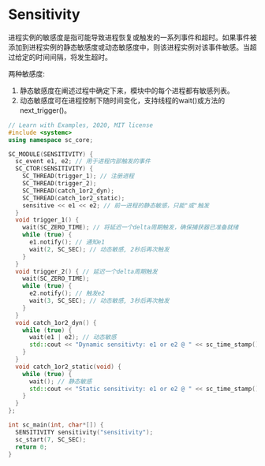 # Sensitivity

进程实例的敏感度是指可能导致进程恢复或触发的一系列事件和超时。如果事件被添加到进程实例的静态敏感度或动态敏感度中，则该进程实例对该事件敏感。当超过给定的时间间隔，将发生超时。

两种敏感度:

  1. 静态敏感度在阐述过程中确定下来，模块中的每个进程都有敏感列表。
  2. 动态敏感度可在进程控制下随时间变化，支持线程的wait()或方法的next_trigger()。

```cpp
// Learn with Examples, 2020, MIT license
#include <systemc>
using namespace sc_core;

SC_MODULE(SENSITIVITY) {
  sc_event e1, e2; // 用于进程内部触发的事件
  SC_CTOR(SENSITIVITY) {
    SC_THREAD(trigger_1); // 注册进程
    SC_THREAD(trigger_2);
    SC_THREAD(catch_1or2_dyn);
    SC_THREAD(catch_1or2_static);
    sensitive << e1 << e2; // 前一进程的静态敏感，只能"或"触发
  }
  void trigger_1() {
    wait(SC_ZERO_TIME); // 将延迟一个delta周期触发，确保捕获器已准备就绪
    while (true) {
      e1.notify(); // 通知e1
      wait(2, SC_SEC); // 动态敏感, 2秒后再次触发
    }
  }
  void trigger_2() { // 延迟一个delta周期触发
    wait(SC_ZERO_TIME);
    while (true) {
      e2.notify(); // 触发e2
      wait(3, SC_SEC); // 动态敏感, 3秒后再次触发
    }
  }
  void catch_1or2_dyn() {
    while (true) {
      wait(e1 | e2); // 动态敏感
      std::cout << "Dynamic sensitivty: e1 or e2 @ " << sc_time_stamp() << std::endl;
    }
  }
  void catch_1or2_static(void) {
    while (true) {
      wait(); // 静态敏感
      std::cout << "Static sensitivity: e1 or e2 @ " << sc_time_stamp() << std::endl;
    }
  }
};

int sc_main(int, char*[]) {
  SENSITIVITY sensitivity("sensitivity");
  sc_start(7, SC_SEC);
  return 0;
}


```
